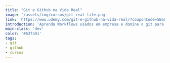 ```yaml
---
title: "Git e Github na Vida Real"
image: '/assets/img/cursos/git-real-life.png'
link: 'https://www.udemy.com/git-e-github-na-vida-real/?couponCode=SEGUIDORBLOG'
introduction: 'Aprenda Workflows usados em empresa e domine o git para nunca mais ter problema nenhum!'
main-class: 'dev'
color: '#637a91'
tags:
- git
- github
- cursos
---
```

